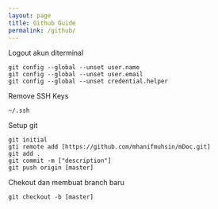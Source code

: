 ```yaml
---
layout: page
title: Github Guide
permalink: /github/
---
```


Logout akun diterminal
```
git config --global --unset user.name
git config --global --unset user.email
git config --global --unset credential.helper
```

Remove SSH Keys
```
~/.ssh
```

Setup git
```
git initial
gti remote add [https://github.com/mhanifmuhsin/mDoc.git]
git add . 
git commit -m ["description"]
git push origin [master]
```

Chekout dan membuat branch baru
```
git checkout -b [master]
```




